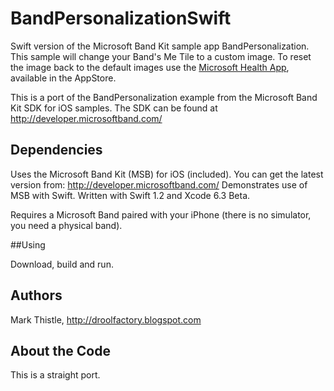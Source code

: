 # BandPersonalizationSwift
Swift version of the Microsoft Band Kit sample app BandPersonalization. This sample will change your Band's Me Tile to a custom image. To reset the image back to the default images use the [Microsoft Health App](https://itunes.apple.com/us/app/microsoft-health/id912580285?mt=8), available in the AppStore.

This is a port of the BandPersonalization example from the Microsoft Band Kit SDK for iOS samples. The SDK can be found at http://developer.microsoftband.com/

## Dependencies

Uses the Microsoft Band Kit (MSB) for iOS (included). You can get the latest version from: http://developer.microsoftband.com/
Demonstrates use of MSB with Swift. Written with Swift 1.2 and Xcode 6.3 Beta.

Requires a Microsoft Band paired with your iPhone (there is no simulator, you need a physical band).

##Using

Download, build and run.

## Authors

Mark Thistle, http://droolfactory.blogspot.com

## About the Code

This is a straight port.
